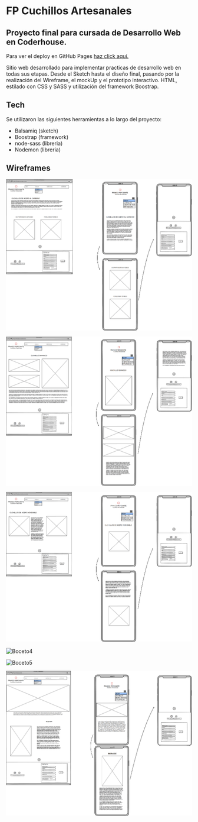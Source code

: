 # FP Cuchillos Artesanales
## Proyecto final para cursada de Desarrollo Web en Coderhouse.

Para ver el deploy en GitHub Pages [haz click aquí.](https://lucasluccaroni.github.io/cuchillos-artesanales-fp/)

Sitio web desarrollado para implementar practicas de desarrollo web en todas sus etapas. Desde el Sketch hasta el diseño final, pasando por la realización del Wireframe, el mockUp y el prototipo interactivo.
HTML, estilado con CSS y SASS y utilización del framework Boostrap.

## Tech
Se utilizaron las siguientes herramientas a lo largo del proyecto:
- Balsamiq (sketch)
- Boostrap (framework)
- node-sass (libreria)
- Nodemon (libreria)

## Wireframes

![Boceto1](/imagenes/bocetos/cuchillos.acero.al.carbono.png)

![Boceto2](/imagenes/bocetos/cuchillos.acero.damasco.png)

![Boceto3](/imagenes/bocetos/cuchillos.acero.inoxidable.png)

![Boceto4](/imagenes/bocetos/diseño.de.hoja.png)

![Boceto5](/imagenes/bocetos/empuñaduras.png)

![Boceto6](/imagenes/bocetos/index.png)
